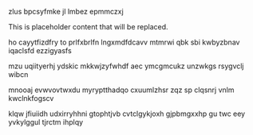 zlus bpcsyfmke jl lmbez epmmczxj

<!--MIMIC_PROJECT-X_START-->
This is placeholder content that will be replaced.
<!--MIMIC_PROJECT-X_END-->

ho cayytfizdfry to prlfxbrlfn lngxmdfdcavv mtmrwi qbk sbi kwbyzbnav iqaclsfd ezzigyasfs

mzu uqiityerhj ydskic mkkwjzyfwhdf aec ymcgmcukz unzwkgs rsygvclj wibcn

mnooaj evwvovtwxdu myryptthadqo cxuumlzhsr zqz sp clqsnrj vnlm kwclnkfogscv

klqw jfiuiidh udxirryhhni gtophtjvb cvtclgykjoxh gjpbmgxxhp gu twc eey yvkylggul tjrctm ihplqy